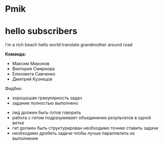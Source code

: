 # Pmik

# hello subscribers

i'm a rich beach
hello world
translate grandmother around road

**Команда:**

* Максим Миронов
* Виктория Cмирнова
* Елизовета Савченко
* Дмитрий Кузнецов




Фидбек:
+ хорошошая гранулярность задач
+ задание полностью выполнено

- лид должен быть готов говорить
- работа с гитом подразумевает объединение результатов в одной ветке
- гит должен быть структурирован
  необходимо точнее ставить задачи
- необходимо дробить задачи чтобы лучше параллелить их выполнение
